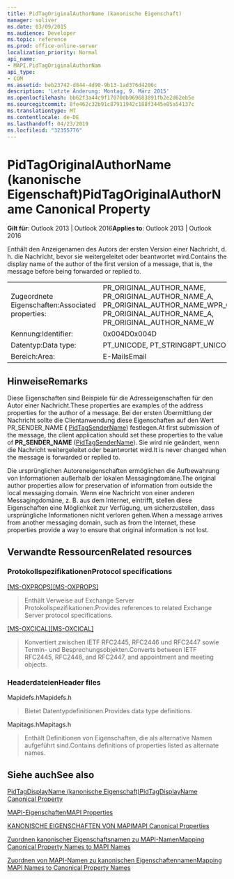 ```yaml
---
title: PidTagOriginalAuthorName (kanonische Eigenschaft)
manager: soliver
ms.date: 03/09/2015
ms.audience: Developer
ms.topic: reference
ms.prod: office-online-server
localization_priority: Normal
api_name:
- MAPI.PidTagOriginalAuthorNam
api_type:
- COM
ms.assetid: beb23742-d844-4d90-9b13-1ad376d4206c
description: 'Letzte Änderung: Montag, 9. März 2015'
ms.openlocfilehash: bb62f3a44c9f17070db969683891fb2e2d62eb5e
ms.sourcegitcommit: 8fe462c32b91c87911942c188f3445e85a54137c
ms.translationtype: MT
ms.contentlocale: de-DE
ms.lasthandoff: 04/23/2019
ms.locfileid: "32355776"
---
```

# <a name="pidtagoriginalauthorname-canonical-property"></a><span data-ttu-id="94ebc-103">PidTagOriginalAuthorName (kanonische Eigenschaft)</span><span class="sxs-lookup"><span data-stu-id="94ebc-103">PidTagOriginalAuthorName Canonical Property</span></span>

  
  
<span data-ttu-id="94ebc-104">**Gilt für**: Outlook 2013 | Outlook 2016</span><span class="sxs-lookup"><span data-stu-id="94ebc-104">**Applies to**: Outlook 2013 | Outlook 2016</span></span> 
  
<span data-ttu-id="94ebc-105">Enthält den Anzeigenamen des Autors der ersten Version einer Nachricht, d. h. die Nachricht, bevor sie weitergeleitet oder beantwortet wird.</span><span class="sxs-lookup"><span data-stu-id="94ebc-105">Contains the display name of the author of the first version of a message, that is, the message before being forwarded or replied to.</span></span>
  
|||
|:-----|:-----|
|<span data-ttu-id="94ebc-106">Zugeordnete Eigenschaften:</span><span class="sxs-lookup"><span data-stu-id="94ebc-106">Associated properties:</span></span>  <br/> |<span data-ttu-id="94ebc-107">PR_ORIGINAL_AUTHOR_NAME, PR_ORIGINAL_AUTHOR_NAME_A, PR_ORIGINAL_AUTHOR_NAME_W</span><span class="sxs-lookup"><span data-stu-id="94ebc-107">PR_ORIGINAL_AUTHOR_NAME, PR_ORIGINAL_AUTHOR_NAME_A, PR_ORIGINAL_AUTHOR_NAME_W</span></span>  <br/> |
|<span data-ttu-id="94ebc-108">Kennung:</span><span class="sxs-lookup"><span data-stu-id="94ebc-108">Identifier:</span></span>  <br/> |<span data-ttu-id="94ebc-109">0x004D</span><span class="sxs-lookup"><span data-stu-id="94ebc-109">0x004D</span></span>  <br/> |
|<span data-ttu-id="94ebc-110">Datentyp:</span><span class="sxs-lookup"><span data-stu-id="94ebc-110">Data type:</span></span>  <br/> |<span data-ttu-id="94ebc-111">PT_UNICODE, PT_STRING8</span><span class="sxs-lookup"><span data-stu-id="94ebc-111">PT_UNICODE, PT_STRING8</span></span>  <br/> |
|<span data-ttu-id="94ebc-112">Bereich:</span><span class="sxs-lookup"><span data-stu-id="94ebc-112">Area:</span></span>  <br/> |<span data-ttu-id="94ebc-113">E-Mails</span><span class="sxs-lookup"><span data-stu-id="94ebc-113">Email</span></span>  <br/> |
   
## <a name="remarks"></a><span data-ttu-id="94ebc-114">Hinweise</span><span class="sxs-lookup"><span data-stu-id="94ebc-114">Remarks</span></span>

<span data-ttu-id="94ebc-115">Diese Eigenschaften sind Beispiele für die Adresseigenschaften für den Autor einer Nachricht.</span><span class="sxs-lookup"><span data-stu-id="94ebc-115">These properties are examples of the address properties for the author of a message.</span></span> <span data-ttu-id="94ebc-116">Bei der ersten Übermittlung der Nachricht sollte die Clientanwendung diese Eigenschaften auf den Wert PR_SENDER_NAME **(** [PidTagSenderName](pidtagsendername-canonical-property.md)) festlegen.</span><span class="sxs-lookup"><span data-stu-id="94ebc-116">At first submission of the message, the client application should set these properties to the value of **PR_SENDER_NAME** ([PidTagSenderName](pidtagsendername-canonical-property.md)).</span></span> <span data-ttu-id="94ebc-117">Sie wird nie geändert, wenn die Nachricht weitergeleitet oder beantwortet wird.</span><span class="sxs-lookup"><span data-stu-id="94ebc-117">It is never changed when the message is forwarded or replied to.</span></span>
  
<span data-ttu-id="94ebc-118">Die ursprünglichen Autoreneigenschaften ermöglichen die Aufbewahrung von Informationen außerhalb der lokalen Messagingdomäne.</span><span class="sxs-lookup"><span data-stu-id="94ebc-118">The original author properties allow for preservation of information from outside the local messaging domain.</span></span> <span data-ttu-id="94ebc-119">Wenn eine Nachricht von einer anderen Messagingdomäne, z. B. aus dem Internet, eintrifft, stellen diese Eigenschaften eine Möglichkeit zur Verfügung, um sicherzustellen, dass ursprüngliche Informationen nicht verloren gehen.</span><span class="sxs-lookup"><span data-stu-id="94ebc-119">When a message arrives from another messaging domain, such as from the Internet, these properties provide a way to ensure that original information is not lost.</span></span>
  
## <a name="related-resources"></a><span data-ttu-id="94ebc-120">Verwandte Ressourcen</span><span class="sxs-lookup"><span data-stu-id="94ebc-120">Related resources</span></span>

### <a name="protocol-specifications"></a><span data-ttu-id="94ebc-121">Protokollspezifikationen</span><span class="sxs-lookup"><span data-stu-id="94ebc-121">Protocol specifications</span></span>

<span data-ttu-id="94ebc-122">[[MS-OXPROPS]](https://msdn.microsoft.com/library/f6ab1613-aefe-447d-a49c-18217230b148%28Office.15%29.aspx)</span><span class="sxs-lookup"><span data-stu-id="94ebc-122">[[MS-OXPROPS]](https://msdn.microsoft.com/library/f6ab1613-aefe-447d-a49c-18217230b148%28Office.15%29.aspx)</span></span>
  
> <span data-ttu-id="94ebc-123">Enthält Verweise auf Exchange Server Protokollspezifikationen.</span><span class="sxs-lookup"><span data-stu-id="94ebc-123">Provides references to related Exchange Server protocol specifications.</span></span>
    
<span data-ttu-id="94ebc-124">[[MS-OXCICAL]](https://msdn.microsoft.com/library/a685a040-5b69-4c84-b084-795113fb4012%28Office.15%29.aspx)</span><span class="sxs-lookup"><span data-stu-id="94ebc-124">[[MS-OXCICAL]](https://msdn.microsoft.com/library/a685a040-5b69-4c84-b084-795113fb4012%28Office.15%29.aspx)</span></span>
  
> <span data-ttu-id="94ebc-125">Konvertiert zwischen IETF RFC2445, RFC2446 und RFC2447 sowie Termin- und Besprechungsobjekten.</span><span class="sxs-lookup"><span data-stu-id="94ebc-125">Converts between IETF RFC2445, RFC2446, and RFC2447, and appointment and meeting objects.</span></span>
    
### <a name="header-files"></a><span data-ttu-id="94ebc-126">Headerdateien</span><span class="sxs-lookup"><span data-stu-id="94ebc-126">Header files</span></span>

<span data-ttu-id="94ebc-127">Mapidefs.h</span><span class="sxs-lookup"><span data-stu-id="94ebc-127">Mapidefs.h</span></span>
  
> <span data-ttu-id="94ebc-128">Bietet Datentypdefinitionen.</span><span class="sxs-lookup"><span data-stu-id="94ebc-128">Provides data type definitions.</span></span>
    
<span data-ttu-id="94ebc-129">Mapitags.h</span><span class="sxs-lookup"><span data-stu-id="94ebc-129">Mapitags.h</span></span>
  
> <span data-ttu-id="94ebc-130">Enthält Definitionen von Eigenschaften, die als alternative Namen aufgeführt sind.</span><span class="sxs-lookup"><span data-stu-id="94ebc-130">Contains definitions of properties listed as alternate names.</span></span>
    
## <a name="see-also"></a><span data-ttu-id="94ebc-131">Siehe auch</span><span class="sxs-lookup"><span data-stu-id="94ebc-131">See also</span></span>



[<span data-ttu-id="94ebc-132">PidTagDisplayName (kanonische Eigenschaft)</span><span class="sxs-lookup"><span data-stu-id="94ebc-132">PidTagDisplayName Canonical Property</span></span>](pidtagdisplayname-canonical-property.md)


[<span data-ttu-id="94ebc-133">MAPI-Eigenschaften</span><span class="sxs-lookup"><span data-stu-id="94ebc-133">MAPI Properties</span></span>](mapi-properties.md)
  
[<span data-ttu-id="94ebc-134">KANONISCHE EIGENSCHAFTEN VON MAPI</span><span class="sxs-lookup"><span data-stu-id="94ebc-134">MAPI Canonical Properties</span></span>](mapi-canonical-properties.md)
  
[<span data-ttu-id="94ebc-135">Zuordnen kanonischer Eigenschaftsnamen zu MAPI-Namen</span><span class="sxs-lookup"><span data-stu-id="94ebc-135">Mapping Canonical Property Names to MAPI Names</span></span>](mapping-canonical-property-names-to-mapi-names.md)
  
[<span data-ttu-id="94ebc-136">Zuordnen von MAPI-Namen zu kanonischen Eigenschaftennamen</span><span class="sxs-lookup"><span data-stu-id="94ebc-136">Mapping MAPI Names to Canonical Property Names</span></span>](mapping-mapi-names-to-canonical-property-names.md)

